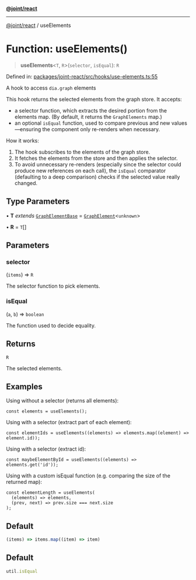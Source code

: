[**@joint/react**](../README.md)

***

[@joint/react](../README.md) / useElements

# Function: useElements()

> **useElements**\<`T`, `R`\>(`selector`, `isEqual`): `R`

Defined in: [packages/joint-react/src/hooks/use-elements.ts:55](https://github.com/samuelgja/joint/blob/main/packages/joint-react/src/hooks/use-elements.ts#L55)

A hook to access `dia.graph` elements

This hook returns the selected elements from the graph store. It accepts:
 - a selector function, which extracts the desired portion from the elements map.
   (By default, it returns the `GraphElements` map.)
 - an optional `isEqual` function, used to compare previous and new values—ensuring
   the component only re-renders when necessary.

How it works:
1. The hook subscribes to the elements of the graph store.
2. It fetches the elements from the store and then applies the selector.
3. To avoid unnecessary re-renders (especially since the selector could produce new
   references on each call), the `isEqual` comparator (defaulting to a deep comparison)
   checks if the selected value really changed.

## Type Parameters

• **T** *extends* [`GraphElementBase`](../interfaces/GraphElementBase.md) = [`GraphElement`](../interfaces/GraphElement.md)\<`unknown`\>

• **R** = `T`[]

## Parameters

### selector

(`items`) => `R`

The selector function to pick elements.

### isEqual

(`a`, `b`) => `boolean`

The function used to decide equality.

## Returns

`R`

The selected elements.

## Examples

Using without a selector (returns all elements):
```tsx
const elements = useElements();
```

Using with a selector (extract part of each element):
```tsx
const elementIds = useElements((elements) => elements.map((element) => element.id));
```

Using with a selector (extract id):
```tsx
const maybeElementById = useElements((elements) => elements.get('id'));
```

Using with a custom isEqual function (e.g. comparing the size of the returned map):
```tsx
const elementLength = useElements(
  (elements) => elements,
  (prev, next) => prev.size === next.size
);
```

## Default

```ts
(items) => items.map((item) => item)
```

## Default

```ts
util.isEqual
```
